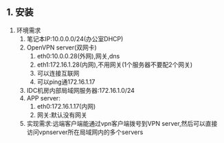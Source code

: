     
## 1. 安装
1. 环境需求
    1. 笔记本IP:10.0.0.0/24(办公室DHCP)
    2. OpenVPN server(双网卡)
        1. eth0:10.0.0.28(外网),网关,dns
        2. eth1:172.16.1.28(内网),不用网关(1个服务器不要配2个网关)
        3. 可以连接互联网
        4. 可以ping通172.16.1.17
    3. IDC机房内部局域网服务器:172.16.1.0/24
    3. APP server:
        1. eth0:172.16.1.17(内网)
        2. 网关:默认没有网关
    4. 实现需求:远端客户端能通过vpn客户端拨号到VPN server,然后可以直接访问vpnserver所在局域网内的多个servers

